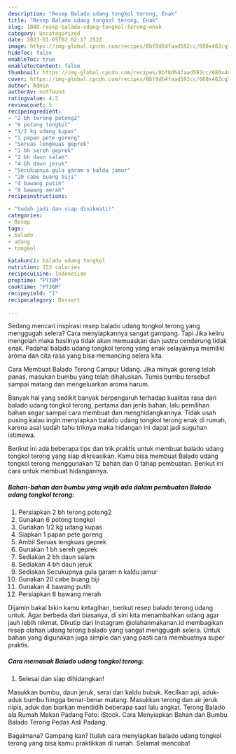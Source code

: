 ```yaml
---
description: "Resep Balado udang tongkol terong, Enak"
title: "Resep Balado udang tongkol terong, Enak"
slug: 1048-resep-balado-udang-tongkol-terong-enak
category: Uncategorized
date: 2023-01-05T02:02:17.252Z
image: https://img-global.cpcdn.com/recipes/8bf8d64faad592cc/680x482cq70/balado-udang-tongkol-terong-foto-resep-utama.jpg
hideToc: false
enableToc: true
enableTocContent: false
thumbnail: https://img-global.cpcdn.com/recipes/8bf8d64faad592cc/680x482cq70/balado-udang-tongkol-terong-foto-resep-utama.jpg
cover: https://img-global.cpcdn.com/recipes/8bf8d64faad592cc/680x482cq70/balado-udang-tongkol-terong-foto-resep-utama.jpg
author: Admin
authorAv: notfound
ratingvalue: 4.2
reviewcount: 5
recipeingredient:
- "2 bh terong potong2"
- "6 potong tongkol"
- "1/2 kg udang kupas"
- "1 papan pete goreng"
- "Seruas lengkuas geprek"
- "1 bh sereh geprek"
- "2 bh daun salam"
- "4 bh daun jeruk"
- "Secukupnya gula garam n kaldu jamur"
- "20 cabe buang biji"
- "4 bawang putih"
- "8 bawang merah"
recipeinstructions:

- "Sudah jadi dan siap dinikmati!"
categories:
- Resep
tags:
- balado
- udang
- tongkol

katakunci: balado udang tongkol 
nutrition: 153 calories
recipecuisine: Indonesian
preptime: "PT38M"
cooktime: "PT36M"
recipeyield: "1"
recipecategory: Dessert

---
```



Sedang mencari inspirasi resep balado udang tongkol terong yang menggugah selera? Cara menyiapkannya sangat gampang. Tapi Jika keliru mengolah maka hasilnya tidak akan memuaskan dan justru cenderung tidak enak. Padahal balado udang tongkol terong yang enak selayaknya memiliki aroma dan cita rasa yang bisa memancing selera kita.


Cara Membuat Balado Terong Campur Udang. Jika minyak goreng telah panas, masukan bumbu yang telah dihaluskan. Tumis bumbu tersebut sampai matang dan mengeluarkan aroma harum.

Banyak hal yang sedikit banyak berpengaruh terhadap kualitas rasa dari balado udang tongkol terong, pertama dari jenis bahan, lalu pemilihan bahan segar sampai cara membuat dan menghidangkannya. Tidak usah pusing kalau ingin menyiapkan balado udang tongkol terong enak di rumah, karena asal sudah tahu triknya maka hidangan ini dapat jadi suguhan istimewa.


Berikut ini ada beberapa tips dan trik praktis untuk membuat balado udang tongkol terong yang siap dikreasikan. Kamu bisa membuat Balado udang tongkol terong menggunakan 12 bahan dan 0 tahap pembuatan. Berikut ini cara untuk membuat hidangannya.

<!--inarticleads1-->

##### Bahan-bahan dan bumbu yang wajib ada dalam pembuatan Balado udang tongkol terong:

1. Persiapkan 2 bh terong potong2
1. Gunakan 6 potong tongkol
1. Gunakan 1/2 kg udang kupas
1. Siapkan 1 papan pete goreng
1. Ambil Seruas lengkuas geprek
1. Gunakan 1 bh sereh geprek
1. Sediakan 2 bh daun salam
1. Sediakan 4 bh daun jeruk
1. Sediakan Secukupnya gula garam n kaldu jamur
1. Gunakan 20 cabe buang biji
1. Gunakan 4 bawang putih
1. Persiapkan 8 bawang merah


Dijamin bakal bikin kamu ketagihan, berikut resep balado terong udang untuk. Agar berbeda dari biasanya, di sini kita menambahkan udang agar jauh lebih nikmat. Dikutip dari Instagram @olahanmakanan.id membagikan resep olahan udang terong balado yang sangat menggugah selera. Untuk bahan yang digunakan juga simple dan yang pasti cara membuatnya super praktis. 

<!--inarticleads2-->

##### Cara memasak Balado udang tongkol terong:


1. Selesai dan siap dihidangkan!

Masukkan bumbu, daun jeruk, serai dan kaldu bubuk. Kecilkan api, aduk-aduk bumbu hingga benar-benar matang. Masukkan terong dan air jeruk nipis, aduk dan biarkan mendidih beberapa saat lalu angkat. Terong Balado ala Rumah Makan Padang Foto: iStock. Cara Menyiapkan Bahan dan Bumbu Balado Terong Pedas Asli Padang. 

Bagaimana? Gampang kan? Itulah cara menyiapkan balado udang tongkol terong yang bisa kamu praktikkan di rumah. Selamat mencoba!
